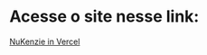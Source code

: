 # Acesse o site nesse link:
<a href="https://vercel.com/weltonsantosfr/react-entrega-s1-nu-kenzie-weltonsantosfr">NuKenzie in Vercel</a>
